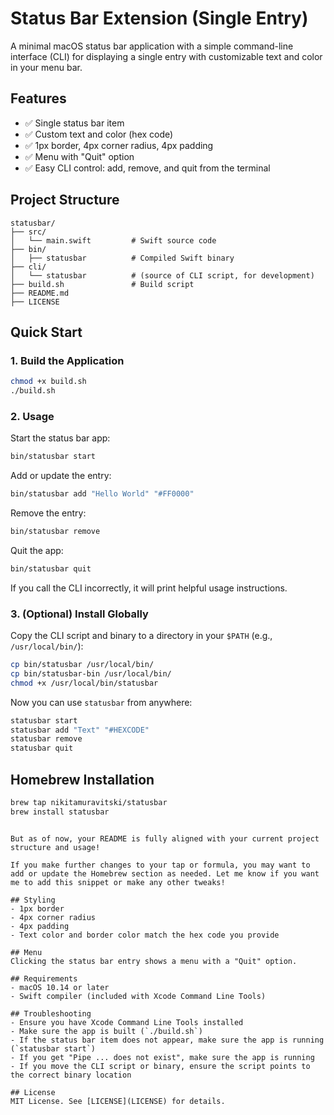 # Status Bar Extension (Single Entry)

A minimal macOS status bar application with a simple command-line interface (CLI) for displaying a single entry with customizable text and color in your menu bar.

## Features

- ✅ Single status bar item
- ✅ Custom text and color (hex code)
- ✅ 1px border, 4px corner radius, 4px padding
- ✅ Menu with "Quit" option
- ✅ Easy CLI control: add, remove, and quit from the terminal

## Project Structure

```
statusbar/
├── src/
│   └── main.swift         # Swift source code
├── bin/
│   ├── statusbar          # Compiled Swift binary
├── cli/
│   └── statusbar          # (source of CLI script, for development)
├── build.sh               # Build script
├── README.md
├── LICENSE
```

## Quick Start

### 1. Build the Application

```bash
chmod +x build.sh
./build.sh
```

### 2. Usage

Start the status bar app:
```bash
bin/statusbar start
```

Add or update the entry:
```bash
bin/statusbar add "Hello World" "#FF0000"
```

Remove the entry:
```bash
bin/statusbar remove
```

Quit the app:
```bash
bin/statusbar quit
```

If you call the CLI incorrectly, it will print helpful usage instructions.

### 3. (Optional) Install Globally

Copy the CLI script and binary to a directory in your `$PATH` (e.g., `/usr/local/bin/`):

```bash
cp bin/statusbar /usr/local/bin/
cp bin/statusbar-bin /usr/local/bin/
chmod +x /usr/local/bin/statusbar
```

Now you can use `statusbar` from anywhere:
```bash
statusbar start
statusbar add "Text" "#HEXCODE"
statusbar remove
statusbar quit
```

## Homebrew Installation

```bash
brew tap nikitamuravitski/statusbar
brew install statusbar
```
```

But as of now, your README is fully aligned with your current project structure and usage!

If you make further changes to your tap or formula, you may want to add or update the Homebrew section as needed. Let me know if you want me to add this snippet or make any other tweaks!

## Styling
- 1px border
- 4px corner radius
- 4px padding
- Text color and border color match the hex code you provide

## Menu
Clicking the status bar entry shows a menu with a "Quit" option.

## Requirements
- macOS 10.14 or later
- Swift compiler (included with Xcode Command Line Tools)

## Troubleshooting
- Ensure you have Xcode Command Line Tools installed
- Make sure the app is built (`./build.sh`)
- If the status bar item does not appear, make sure the app is running (`statusbar start`)
- If you get "Pipe ... does not exist", make sure the app is running
- If you move the CLI script or binary, ensure the script points to the correct binary location

## License
MIT License. See [LICENSE](LICENSE) for details. 